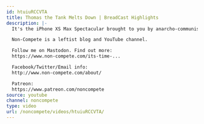 ```yaml
---
id: htuiuRCCVTA
title: Thomas the Tank Melts Down | BreadCast Highlights
description: |-
  It's the iPhone XS Max Spectacular brought to you by anarcho-communism!

  Non-Compete is a leftist blog and YouTube channel.

  Follow me on Mastodon. Find out more:
  https://www.non-compete.com/its-time-...

  Facebook/Twitter/Email info:
  http://www.non-compete.com/about/

  Patreon:
  https://www.patreon.com/noncompete
source: youtube
channel: noncompete
type: video
url: /noncompete/videos/htuiuRCCVTA/
---
```

